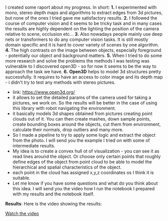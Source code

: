 I created some raport about my progress.
In short:
**1.** I experimented with mono, stereo depth maps and algorithms to extract edges from 3d pictures, but none of the ones I tried gave me satisfactory results.
**2.** I followed the course of computer vision and it seems to be tricky task and in many cases the results are highly dependent on the lighting the position of the camera relative to scene, occlusion etc...
**3.** Also nowadays people mainly use deep nets or transformers to do any computer vision tasks. It is still mostly domain specific and it is hard to cover variety of scenes by one algorithm.
**4.** The high contrasts on the image between objects, especially foreground - potentially our object and background matters.
**5.** When I tried to do some more research and solve the problems the methods I was testing was vulnerable to I discovered open3D - so for now it seems to be the way to approach the task we have.
**6.** **Open3D** helps to model 3d structures pretty successfully. It requires to have an access to color image and its depth map - i didn't try to test any methods with stereo pictures. 
- link: https://www.open3d.org/
- it allows to set the detailed params of the camera used for taking a pictures, we work on. So the results will be better in the case of using this library with robot navigating the environment.
- it basically models 3d shapes obtained from pictures creating point clouds out of it. You can then create mashes, down sample points, create bounding boxes around the objects, cut them from environment, calculate their normals, drop outliers and many more.
- So I made a pipeline to try to apply some logic and extract the object from the photo. I will send you the example I tried on with some of intermediate results.
- My idea is to create a convex hull ot of visualization - you can see it as read lines around the object. Or choose only certain points that roughly define edges of the object from point cloud to be able to model the hierarchical and spatial characteristics of the object. 
- each point in the cloud has assigned x,y,z coordinates os I think it is suitable. 
- Let me know if you have some questions and what do you think about this idea. I will send you the video how I run the notebook I prepared with my results and the notebook itself.

**Results**:
Here is the video showing the results:

[Watch the video](Results-video.mp4)
